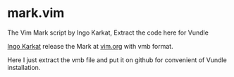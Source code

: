 # mark.vim
The Vim Mark script by Ingo Karkat, Extract  the code here for Vundle

[Ingo Karkat](http://ingo-karkat.de/) release the Mark at [vim.org](http://www.vim.org/scripts/script.php?script_id=2666) with vmb format.

Here I just extract the vmb file and put it on github for convenient of Vundle installation.
